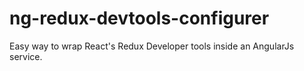 # ng-redux-devtools-configurer
Easy way to wrap React's Redux Developer tools inside an AngularJs service.
